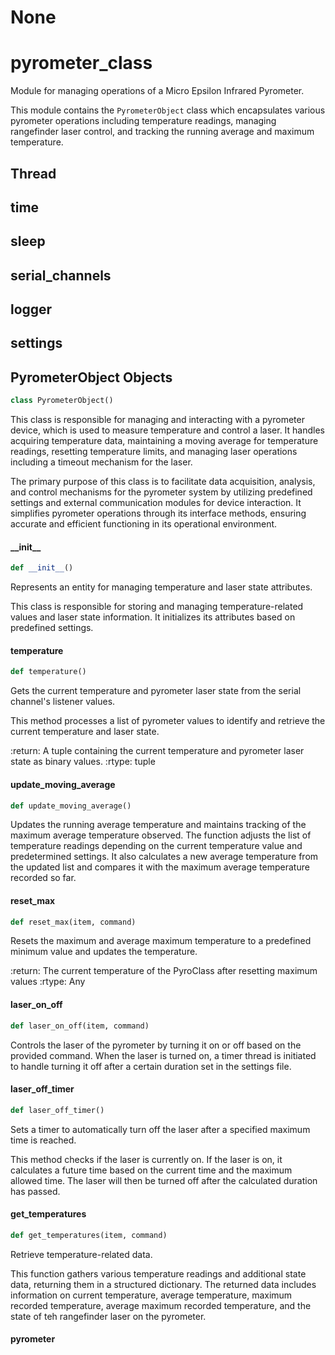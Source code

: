 # None

<a id="pyrometer_class"></a>

# pyrometer\_class

Module for managing operations of a Micro Epsilon Infrared Pyrometer.

This module contains the `PyrometerObject` class which encapsulates various
pyrometer operations including temperature readings, managing rangefinder laser control,
and tracking the running average and maximum temperature.

<a id="pyrometer_class.Thread"></a>

## Thread

<a id="pyrometer_class.time"></a>

## time

<a id="pyrometer_class.sleep"></a>

## sleep

<a id="pyrometer_class.serial_channels"></a>

## serial\_channels

<a id="pyrometer_class.logger"></a>

## logger

<a id="pyrometer_class.settings"></a>

## settings

<a id="pyrometer_class.PyrometerObject"></a>

## PyrometerObject Objects

```python
class PyrometerObject()
```

This class is responsible for managing and interacting with a pyrometer device, which is used
to measure temperature and control a laser. It handles acquiring temperature data, maintaining
a moving average for temperature readings, resetting temperature limits, and managing laser
operations including a timeout mechanism for the laser.

The primary purpose of this class is to facilitate data acquisition, analysis, and control
mechanisms for the pyrometer system by utilizing predefined settings and external communication
modules for device interaction. It simplifies pyrometer operations through its interface
methods, ensuring accurate and efficient functioning in its operational environment.

<a id="pyrometer_class.PyrometerObject.__init__"></a>

#### \_\_init\_\_

```python
def __init__()
```

Represents an entity for managing temperature and laser state attributes.

This class is responsible for storing and managing temperature-related
values and laser state information. It initializes its attributes based
on predefined settings.

<a id="pyrometer_class.PyrometerObject.temperature"></a>

#### temperature

```python
def temperature()
```

Gets the current temperature and pyrometer laser state from the serial
channel's listener values.

This method processes a list of pyrometer values to identify and retrieve
the current temperature and laser state.

:return: A tuple containing the current temperature and pyrometer laser
         state as binary values.
:rtype: tuple

<a id="pyrometer_class.PyrometerObject.update_moving_average"></a>

#### update\_moving\_average

```python
def update_moving_average()
```

Updates the running average temperature and maintains tracking of the maximum average
temperature observed. The function adjusts the list of temperature readings depending
on the current temperature value and predetermined settings. It also calculates a new
average temperature from the updated list and compares it with the maximum average
temperature recorded so far.

<a id="pyrometer_class.PyrometerObject.reset_max"></a>

#### reset\_max

```python
def reset_max(item, command)
```

Resets the maximum and average maximum temperature to a predefined minimum value and updates
the temperature.

:return: The current temperature of the PyroClass after resetting maximum values
:rtype: Any

<a id="pyrometer_class.PyrometerObject.laser_on_off"></a>

#### laser\_on\_off

```python
def laser_on_off(item, command)
```

Controls the laser of the pyrometer by turning it on or off based on the
provided command. When the laser is turned on, a timer thread is initiated
to handle turning it off after a certain duration set in the settings file.

<a id="pyrometer_class.PyrometerObject.laser_off_timer"></a>

#### laser\_off\_timer

```python
def laser_off_timer()
```

Sets a timer to automatically turn off the laser after a specified maximum time is reached.

This method checks if the laser is currently on. If the laser is on, it calculates
a future time based on the current time and the maximum allowed time. The laser
will then be turned off after the calculated duration has passed.

<a id="pyrometer_class.PyrometerObject.get_temperatures"></a>

#### get\_temperatures

```python
def get_temperatures(item, command)
```

Retrieve temperature-related data.

This function gathers various temperature readings and additional state data,
returning them in a structured dictionary. The returned data includes information
on current temperature, average temperature, maximum recorded temperature,
average maximum recorded temperature, and the state of teh rangefinder laser on the pyrometer.

<a id="pyrometer_class.pyrometer"></a>

#### pyrometer

